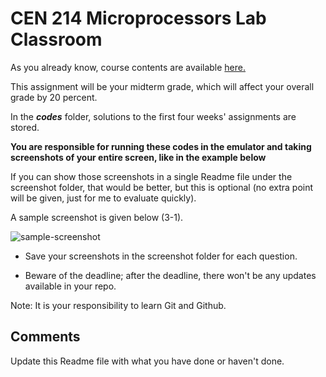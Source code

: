 # CEN 214 Microprocessors Lab Classroom

As you already know, course contents are available [here.](https://aa.bbs.tr/lab/cen214-microprocessors/)

This assignment will be your midterm grade, which will affect your overall grade by 20 percent.

In the ***codes*** folder, solutions to the first four weeks' assignments are stored.

**You are responsible for running these codes in the emulator and taking screenshots of your entire screen, like in the example below**

If you can show those screenshots in a single Readme file under the screenshot folder, that would be better, but this is optional (no extra point will be given, just for me to evaluate quickly).

A sample screenshot is given below (3-1).

![sample-screenshot](https://user-images.githubusercontent.com/28142617/234251525-d8a5933d-88bf-4ad0-98a0-ff936d4c180b.png)

- Save your screenshots in the screenshot folder for each question.

- Beware of the deadline; after the deadline, there won't be any updates available in your repo.

Note: It is your responsibility to learn Git and Github.

## Comments

Update this Readme file with what you have done or haven't done.